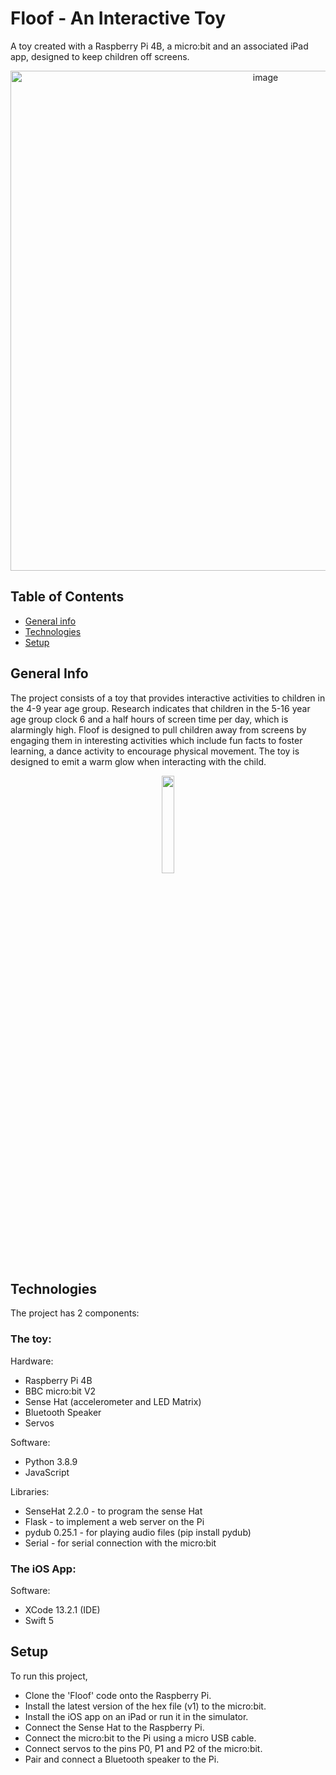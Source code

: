 # Floof - An Interactive Toy 

A toy created with a Raspberry Pi 4B, a micro:bit and an associated iPad app, designed to keep children off screens.

<p align="center">
  <img width="800" alt="image" src="https://user-images.githubusercontent.com/92370926/161302979-32f3cce2-f9ca-4f97-abbe-54002abe50a3.png">
</p>

## Table of Contents
* [General info](#general-info)
* [Technologies](#technologies)
* [Setup](#setup)

## General Info
The project consists of a toy that provides interactive activities to children in the 4-9 year age group. Research indicates that children in the 5-16 year age group clock 6 and a half hours of screen time per day, which is alarmingly high. Floof is designed to pull children away from screens by engaging them in interesting activities which include fun facts to foster learning, a dance activity to encourage physical movement. The toy is designed to emit a warm glow when interacting with the child. 

<p align="center">
  <img src="https://user-images.githubusercontent.com/92370926/161296871-a12fc56c-970a-45ce-8f7b-7f173c5b9ec7.gif" width="20%" height="20%"/>
</p>

## Technologies
The project has 2 components:

### The toy:
Hardware:
* Raspberry Pi 4B
* BBC micro:bit V2
* Sense Hat (accelerometer and LED Matrix)
* Bluetooth Speaker
* Servos

Software:
* Python 3.8.9
* JavaScript

Libraries:
* SenseHat 2.2.0 - to program the sense Hat
* Flask - to implement a web server on the Pi
* pydub 0.25.1 - for playing audio files (pip install pydub)
* Serial - for serial connection with the micro:bit

### The iOS App:
Software:
* XCode 13.2.1 (IDE)
* Swift 5

## Setup
To run this project,
* Clone the 'Floof' code onto the Raspberry Pi. 
* Install the latest version of the hex file (v1) to the micro:bit.
* Install the iOS app on an iPad or run it in the simulator.
* Connect the Sense Hat to the Raspberry Pi. 
* Connect the micro:bit to the Pi using a micro USB cable. 
* Connect servos to the pins P0, P1 and P2 of the micro:bit. 
* Pair and connect a Bluetooth speaker to the Pi.
